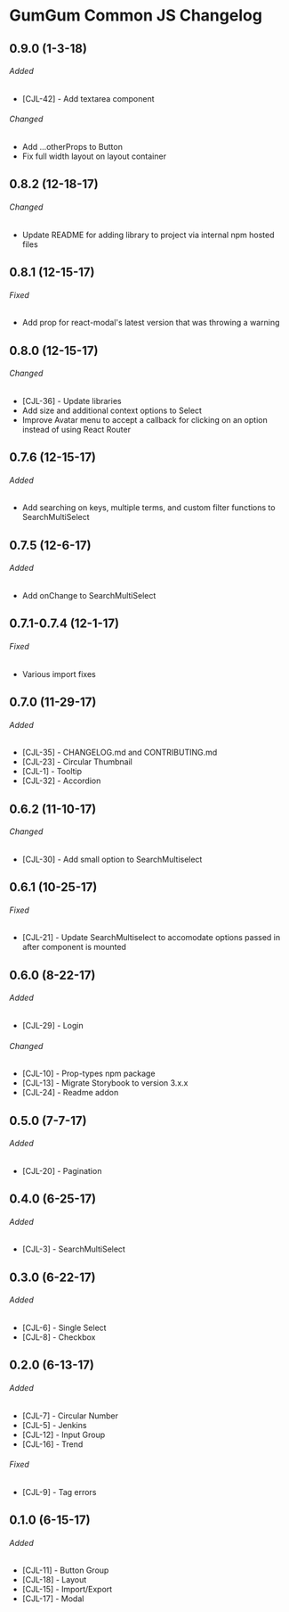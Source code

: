# GumGum Common JS Changelog

## 0.9.0 (1-3-18)
###### Added

- [CJL-42] - Add textarea component

###### Changed

- Add ...otherProps to Button
- Fix full width layout on layout container

## 0.8.2 (12-18-17)
###### Changed

- Update README for adding library to project via internal npm hosted files

## 0.8.1 (12-15-17)
###### Fixed

- Add prop for react-modal's latest version that was throwing a warning

## 0.8.0 (12-15-17)
###### Changed

- [CJL-36] - Update libraries
- Add size and additional context options to Select
- Improve Avatar menu to accept a callback for clicking on an option instead of using React Router

## 0.7.6 (12-15-17)
###### Added

- Add searching on keys, multiple terms, and custom filter functions to SearchMultiSelect

## 0.7.5 (12-6-17)
###### Added

- Add onChange to SearchMultiSelect

## 0.7.1-0.7.4 (12-1-17)
###### Fixed

- Various import fixes

## 0.7.0 (11-29-17)
###### Added

- [CJL-35] - CHANGELOG.md and CONTRIBUTING.md
- [CJL-23] - Circular Thumbnail
- [CJL-1] - Tooltip
- [CJL-32] - Accordion


## 0.6.2 (11-10-17)
###### Changed

- [CJL-30] - Add small option to SearchMultiselect


## 0.6.1 (10-25-17)
###### Fixed

- [CJL-21] - Update SearchMultiselect to accomodate options passed in after component is mounted


## 0.6.0 (8-22-17)
###### Added

- [CJL-29] - Login

###### Changed

- [CJL-10] - Prop-types npm package
- [CJL-13] - Migrate Storybook to version 3.x.x
- [CJL-24] - Readme addon


## 0.5.0 (7-7-17)
###### Added

- [CJL-20] - Pagination


## 0.4.0 (6-25-17)
###### Added

- [CJL-3] - SearchMultiSelect


## 0.3.0 (6-22-17)
###### Added

- [CJL-6] - Single Select
- [CJL-8] - Checkbox


## 0.2.0 (6-13-17)
###### Added

- [CJL-7] - Circular Number
- [CJL-5] - Jenkins
- [CJL-12] - Input Group
- [CJL-16] - Trend

###### Fixed

- [CJL-9] - Tag errors


## 0.1.0 (6-15-17)
###### Added

- [CJL-11] - Button Group
- [CJL-18] - Layout
- [CJL-15] - Import/Export
- [CJL-17] - Modal
